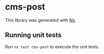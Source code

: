 # cms-post

This library was generated with [Nx](https://nx.dev).

## Running unit tests

Run `nx test cms-post` to execute the unit tests.

